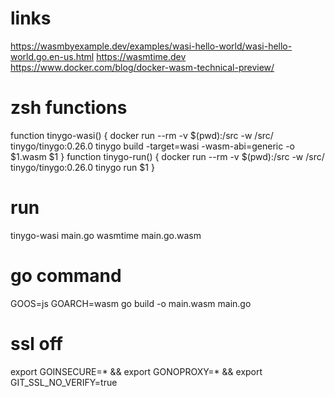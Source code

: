 # links
https://wasmbyexample.dev/examples/wasi-hello-world/wasi-hello-world.go.en-us.html
https://wasmtime.dev
https://www.docker.com/blog/docker-wasm-technical-preview/

# zsh functions

function tinygo-wasi() { docker run --rm -v $(pwd):/src -w /src/ tinygo/tinygo:0.26.0 tinygo build -target=wasi -wasm-abi=generic -o $1.wasm $1 }
function tinygo-run() { docker run --rm -v $(pwd):/src -w /src/ tinygo/tinygo:0.26.0 tinygo run $1 }

# run
tinygo-wasi main.go
wasmtime main.go.wasm

# go command
GOOS=js GOARCH=wasm go build -o main.wasm main.go

# ssl off
export GOINSECURE=*  && export GONOPROXY=*  && export GIT_SSL_NO_VERIFY=true


